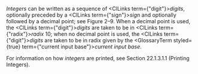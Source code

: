  



*Integers* can be written as a sequence of <ClLinks  term={"digit"}><i>digits</i></ClLinks>, optionally preceded by a <ClLinks  term={"sign"}><i>sign</i></ClLinks> and optionally followed by a decimal point; see Figure 2–9. When a decimal point is used, the <ClLinks  term={"digit"}><i>digits</i></ClLinks> are taken to be in <ClLinks  term={"radix"}><i>radix</i></ClLinks> 10; when no decimal point is used, the <ClLinks  term={"digit"}><i>digits</i></ClLinks> are taken to be in radix given by the <GlossaryTerm styled={true} term={"current input base"}><i>current input base</i></GlossaryTerm>. 



For information on how *integers* are printed, see Section 22.1.3.1.1 (Printing Integers).
 